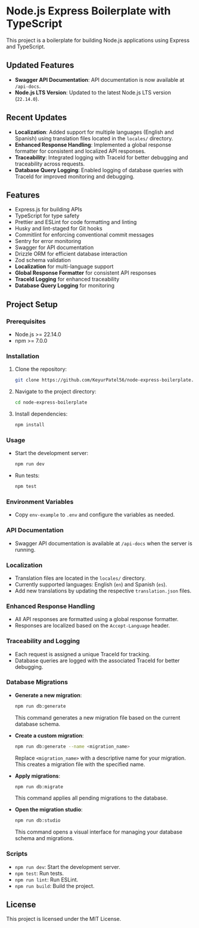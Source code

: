 # Node.js Express Boilerplate with TypeScript

This project is a boilerplate for building Node.js applications using Express and TypeScript.

## Updated Features

- **Swagger API Documentation**: API documentation is now available at `/api-docs`.
- **Node.js LTS Version**: Updated to the latest Node.js LTS version (`22.14.0`).

## Recent Updates

- **Localization**: Added support for multiple languages (English and Spanish) using translation files located in the `locales/` directory.
- **Enhanced Response Handling**: Implemented a global response formatter for consistent and localized API responses.
- **Traceability**: Integrated logging with TraceId for better debugging and traceability across requests.
- **Database Query Logging**: Enabled logging of database queries with TraceId for improved monitoring and debugging.

## Features

- Express.js for building APIs
- TypeScript for type safety
- Prettier and ESLint for code formatting and linting
- Husky and lint-staged for Git hooks
- Commitlint for enforcing conventional commit messages
- Sentry for error monitoring
- Swagger for API documentation
- Drizzle ORM for efficient database interaction
- Zod schema validation
- **Localization** for multi-language support
- **Global Response Formatter** for consistent API responses
- **TraceId Logging** for enhanced traceability
- **Database Query Logging** for monitoring

## Project Setup

### Prerequisites

- Node.js >= 22.14.0
- npm >= 7.0.0

### Installation

1. Clone the repository:
   ```bash
   git clone https://github.com/KeyurPatel56/node-express-boilerplate.git
   ```
2. Navigate to the project directory:
   ```bash
   cd node-express-boilerplate
   ```
3. Install dependencies:
   ```bash
   npm install
   ```

### Usage

- Start the development server:
  ```bash
  npm run dev
  ```
- Run tests:
  ```bash
  npm test
  ```

### Environment Variables

- Copy `env-example` to `.env` and configure the variables as needed.

### API Documentation

- Swagger API documentation is available at `/api-docs` when the server is running.

### Localization

- Translation files are located in the `locales/` directory.
- Currently supported languages: English (`en`) and Spanish (`es`).
- Add new translations by updating the respective `translation.json` files.

### Enhanced Response Handling

- All API responses are formatted using a global response formatter.
- Responses are localized based on the `Accept-Language` header.

### Traceability and Logging

- Each request is assigned a unique TraceId for tracking.
- Database queries are logged with the associated TraceId for better debugging.

### Database Migrations

- **Generate a new migration**:

  ```bash
  npm run db:generate
  ```

  This command generates a new migration file based on the current database schema.

- **Create a custom migration**:

  ```bash
  npm run db:generate --name <migration_name>
  ```

  Replace `<migration_name>` with a descriptive name for your migration. This creates a migration file with the specified name.

- **Apply migrations**:

  ```bash
  npm run db:migrate
  ```

  This command applies all pending migrations to the database.

- **Open the migration studio**:
  ```bash
  npm run db:studio
  ```
  This command opens a visual interface for managing your database schema and migrations.

### Scripts

- `npm run dev`: Start the development server.
- `npm test`: Run tests.
- `npm run lint`: Run ESLint.
- `npm run build`: Build the project.

## License

This project is licensed under the MIT License.
